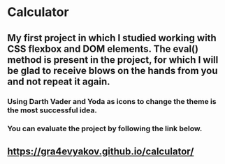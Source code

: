 # Calculator
## My first project in which I studied working with CSS flexbox and DOM elements. The eval() method is present in the project, for which I will be glad to receive blows on the hands from you and not repeat it again.
### Using Darth Vader and Yoda as icons to change the theme is the most successful idea.

### You can evaluate the project by following the link below.
## https://gra4evyakov.github.io/calculator/
